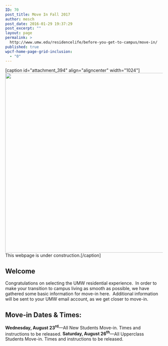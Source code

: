 ```yaml
---
ID: 70
post_title: Move In Fall 2017
author: mesch
post_date: 2016-01-29 19:37:29
post_excerpt: ""
layout: page
permalink: >
  http://www.umw.edu/residencelife/before-you-get-to-campus/move-in/
published: true
wpcf-home-page-grid-inclusion:
  - "0"
---
```

[caption id="attachment_394" align="aligncenter" width="1024"]<img class="size-large wp-image-394" src="http://www.umw.edu/residencelife/wp-content/uploads/sites/30/2016/01/Under-Construction1-1024x576.jpg" alt="" width="1024" height="576" /> This webpage is under construction.[/caption]
<h2>Welcome</h2>
Congratulations on selecting the UMW residential experience.  In order to make your transition to campus living as smooth as possible, we have gathered some basic information for move-in here.  Additional information will be sent to your UMW email account, as we get closer to move-in.
<h2>Move-in Dates &amp; Times:<strong>
</strong></h2>
<strong>Wednesday, August 23<sup>rd</sup></strong>—All New Students Move-in. Times and instructions to be released.
<strong>Saturday, August 26<sup>th</sup></strong>—All Upperclass Students Move-in. Times and instructions to be released.
<h2></h2>